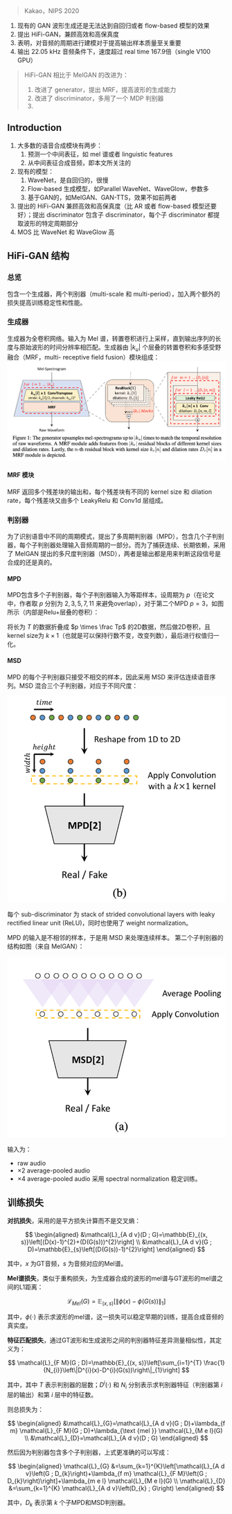 > Kakao，NIPS 2020

1. 现有的 GAN 波形生成还是无法达到自回归或者 flow-based 模型的效果
1. 提出 HiFi-GAN，兼顾高效和高保真度
2. 表明，对音频的周期进行建模对于提高输出样本质量至关重要
3. 输出 22.05 kHz 音频条件下，速度超过 real time 167.9倍（single V100 GPU）

> HiFi-GAN 相比于 MelGAN 的改进为：
> 1. 改进了 generator，提出 MRF，提高波形的生成能力
> 2. 改进了 discriminator，多用了一个 MDP 判别器
> 3. 

## Introduction

1. 大多数的语音合成模块有两步：
   1. 预测一个中间表征，如 mel 谱或者 linguistic features
   2. 从中间表征合成音频，即本文所关注的
2. 现有的模型：
	1. WaveNet，是自回归的，很慢
	2. Flow-based 生成模型，如Parallel WaveNet、WaveGlow，参数多
	3. 基于GAN的，如MelGAN、GAN-TTS，效果不如前两者
3. 提出的 HiFi-GAN 兼顾高效和高保真度（比 AR 或者 flow-based 模型还要好）；提出 discriminator 包含子 discriminator，每个子 discriminator 都提取波形的特定周期部分
4. MOS 比 WaveNet 和 WaveGlow 高

## HiFi-GAN 结构

### 总览

包含一个生成器，两个判别器（multi-scale 和 multi-period），加入两个额外的损失提高训练稳定性和性能。

### 生成器

生成器为全卷积网络。输入为 Mel 谱，转置卷积进行上采样，直到输出序列的长度与原始波形的时间分辨率相匹配。生成器由 $|k_u|$ 个层叠的转置卷积和多感受野融合（MRF，multi- receptive field fusion）模块组成：
![](image/Pasted%20image%2020230928112151.png)

#### MRF 模块

MRF 返回多个残差块的输出和，每个残差块有不同的 kernel size 和 dilation rate，每个残差块又由多个 LeakyRelu 和 Conv1d 层组成。

### 判别器

为了识别语音中不同的周期模式，提出了多周期判别器（MPD），包含几个子判别器，每个子判别器处理输入音频周期的一部分。而为了捕获连续、长期依赖，采用了 MelGAN 提出的多尺度判别器（MSD），两者是输出都是用来判断这段信号是合成的还是真的。

#### MPD

MPD包含多个子判别器，每个子判别器输入为等距样本，设周期为 $p$（在论文中，作者取 $p$ 分别为 $2,3,5,7,11$ 来避免overlap），对于第二个MPD $p=3$，如图所示（内部是Relu+层叠的卷积）：

将长为 $T$ 的数据折叠成 $p \times \frac Tp$ 的2D数据，然后做2D卷积，且kernel size为 $k\times 1$（也就是可以保持行数不变，改变列数），最后进行权值归一化。

#### MSD

MPD 的每个子判别器只接受不相交的样本，因此采用 MSD 来评估连续语音序列。MSD 混合三个子判别器，对应于不同尺度：

![](image/Pasted%20image%2020230928112243.png)


每个 sub-discriminator 为 stack of strided convolutional layers with leaky rectified linear unit (ReLU)，同时也使用了 weight normalization。

MPD 的输入是不相邻的样本，于是用 MSD 来处理连续样本。
第二个子判别器的结构如图（来自 MelGAN）：
  
![](image/Pasted%20image%2020230928112214.png)

输入为：
+ raw audio
+ ×2 average-pooled audio
+ ×4 average-pooled audio
采用 spectral normalization 稳定训练。

## 训练损失

**对抗损失**，采用的是平方损失计算而不是交叉熵：

$$
\begin{aligned}
&\mathcal{L}_{A d v}(D ; G)=\mathbb{E}_{(x, s)}\left[(D(x)-1)^{2}+(D(G(s)))^{2}\right] \\
&\mathcal{L}_{A d v}(G ; D)=\mathbb{E}_{s}\left[(D(G(s))-1)^{2}\right]
\end{aligned}
$$

其中，$x$ 为GT音频，$s$ 为音频对应的Mel谱。

**Mel谱损失**，类似于重构损失，为生成器合成的波形的mel谱与GT波形的mel谱之间的L1距离：

$$
\mathcal{L}_{M e l}(G)=\mathbb{E}_{(x, s)}\left[\|\phi(x)-\phi(G(s))\|_{1}\right]
$$

其中，$\phi(\cdot)$ 表示求波形的mel谱，这一损失可以稳定早期的训练，提高合成音频的真实度。

**特征匹配损失**，通过GT波形和生成波形之间的判别器特征差异测量相似性，其定义为：

$$
\mathcal{L}_{F M}(G ; D)=\mathbb{E}_{(x, s)}\left[\sum_{i=1}^{T} \frac{1}{N_{i}}\left\|D^{i}(x)-D^{i}(G(s))\right\|_{1}\right]
$$

其中，其中 $T$ 表示判别器的层数；$D^i(\cdot)$ 和 $N_i$ 分别表示求判别器特征（判别器第 $i$ 层的输出）和第 $i$ 层中的特征数。

则总损失为：

$$
\begin{aligned}
&\mathcal{L}_{G}=\mathcal{L}_{A d v}(G ; D)+\lambda_{f m} \mathcal{L}_{F M}(G ; D)+\lambda_{\text {mel }} \mathcal{L}_{M e l}(G) \\
&\mathcal{L}_{D}=\mathcal{L}_{A d v}(D ; G)
\end{aligned}
$$

然后因为判别器包含多个子判别器，上式更准确的可以写成：

$$
\begin{aligned}
\mathcal{L}_{G} &=\sum_{k=1}^{K}\left[\mathcal{L}_{A d v}\left(G ; D_{k}\right)+\lambda_{f m} \mathcal{L}_{F M}\left(G ; D_{k}\right)\right]+\lambda_{m e l} \mathcal{L}_{M e l}(G) \\
\mathcal{L}_{D} &=\sum_{k=1}^{K} \mathcal{L}_{A d v}\left(D_{k} ; G\right)
\end{aligned}
$$

其中，$D_k$ 表示第 $k$ 个子MPD和MSD判别器。
